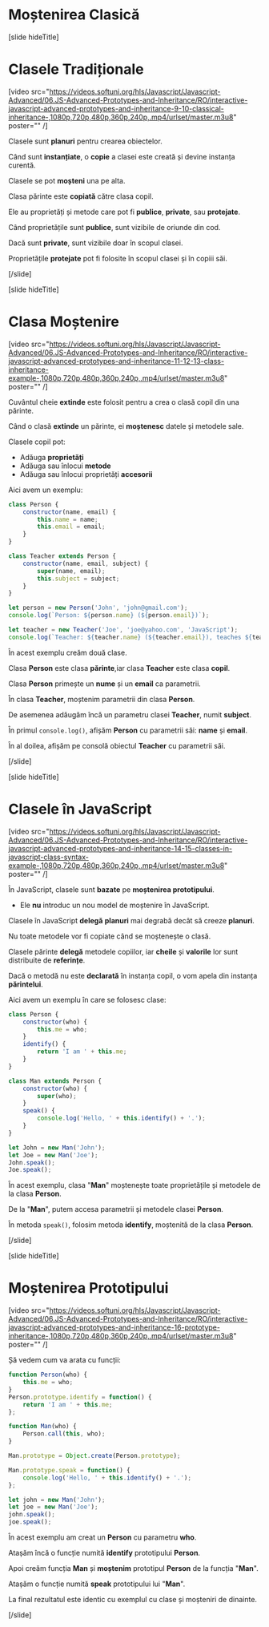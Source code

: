 # Moștenirea Clasică

[slide hideTitle]

# Clasele Tradiționale

[video src="https://videos.softuni.org/hls/Javascript/Javascript-Advanced/06.JS-Advanced-Prototypes-and-Inheritance/RO/interactive-javascript-advanced-prototypes-and-inheritance-9-10-classical-inheritance-,1080p,720p,480p,360p,240p,.mp4/urlset/master.m3u8" poster="" /]

Clasele sunt **planuri** pentru crearea obiectelor.

Când sunt **instanțiate**, o **copie** a clasei este creată și devine instanța curentă. 

Clasele se pot **moșteni** una pe alta. 

Clasa părinte este **copiată** către clasa copil.

Ele au proprietăți și metode care pot fi **publice**, **private**, sau **protejate**.

Când proprietățile sunt **publice**, sunt vizibile de oriunde din cod.

Dacă sunt **private**, sunt vizibile doar în scopul clasei.

Proprietățile **protejate** pot fi folosite în scopul clasei și în copiii săi.

[/slide]

[slide hideTitle]

# Clasa Moștenire

[video src="https://videos.softuni.org/hls/Javascript/Javascript-Advanced/06.JS-Advanced-Prototypes-and-Inheritance/RO/interactive-javascript-advanced-prototypes-and-inheritance-11-12-13-class-inheritance-example-,1080p,720p,480p,360p,240p,.mp4/urlset/master.m3u8" poster="" /]

Cuvântul cheie **extinde** este folosit pentru a crea o clasă copil din una părinte.

Când o clasă **extinde** un părinte, ei **moștenesc** datele și metodele sale.

Clasele copil pot:

- Adăuga **proprietăți**
- Adăuga sau înlocui **metode**
- Adăuga sau înlocui proprietăți **accesorii**

Aici avem un exemplu:

```js live
class Person {
    constructor(name, email) {
        this.name = name;
        this.email = email;
    }
}

class Teacher extends Person {
    constructor(name, email, subject) {
        super(name, email);
        this.subject = subject;
    }
}

let person = new Person('John', 'john@gmail.com');
console.log(`Person: ${person.name} (${person.email})`);

let teacher = new Teacher('Joe', 'joe@yahoo.com', 'JavaScript');
console.log(`Teacher: ${teacher.name} (${teacher.email}), teaches ${teacher.subject}`);
```

În acest exemplu creăm două clase. 

Clasa **Person** este clasa **părinte**,iar clasa **Teacher** este clasa **copil**.

Clasa **Person** primește un **nume** și un **email** ca parametrii.

În clasa **Teacher**, moștenim parametrii din clasa **Person**. 

De asemenea adăugăm încă un parametru clasei **Teacher**, numit **subject**. 

În primul `console.log()`, afișăm **Person** cu parametrii săi: **name** și **email**.

În al doilea, afișăm pe consolă obiectul **Teacher** cu parametrii săi.

[/slide]

[slide hideTitle]

# Clasele în JavaScript

[video src="https://videos.softuni.org/hls/Javascript/Javascript-Advanced/06.JS-Advanced-Prototypes-and-Inheritance/RO/interactive-javascript-advanced-prototypes-and-inheritance-14-15-classes-in-javascript-class-syntax-example-,1080p,720p,480p,360p,240p,.mp4/urlset/master.m3u8" poster="" /]

În JavaScript, clasele sunt **bazate** pe **moștenirea prototipului**.

- Ele **nu** introduc un nou model de moștenire în JavaScript.

Clasele în JavaScript **delegă** **planuri** mai degrabă decât să creeze **planuri**.

Nu toate metodele vor fi copiate când se moștenește o clasă.

Clasele părinte **delegă** metodele copiilor, iar **cheile** și **valorile** lor sunt distribuite de **referințe**.

Dacă o metodă nu este **declarată** în instanța copil, o vom apela din instanța **părintelui**. 

Aici avem un exemplu în care se folosesc clase:


```js live
class Person {
    constructor(who) {
        this.me = who;
    }
    identify() {
        return 'I am ' + this.me;
    }
}

class Man extends Person {
    constructor(who) {
        super(who);
    }
    speak() {
        console.log('Hello, ' + this.identify() + '.');
    }
}

let John = new Man('John');
let Joe = new Man('Joe');
John.speak();
Joe.speak();
```

În acest exemplu, clasa "**Man**" moștenește toate proprietățile și metodele de la clasa **Person**.

De la "**Man**", putem accesa parametrii și metodele clasei **Person**. 

În metoda `speak()`, folosim metoda **identify**, moștenită de la clasa **Person**.

[/slide]


[slide hideTitle]

# Moștenirea Prototipului

[video src="https://videos.softuni.org/hls/Javascript/Javascript-Advanced/06.JS-Advanced-Prototypes-and-Inheritance/RO/interactive-javascript-advanced-prototypes-and-inheritance-16-prototype-inheritance-,1080p,720p,480p,360p,240p,.mp4/urlset/master.m3u8" poster="" /]

Șă vedem cum va arata cu funcții:

```js live
function Person(who) {
    this.me = who;
}
Person.prototype.identify = function() {
    return 'I am ' + this.me;
};

function Man(who) {
    Person.call(this, who);
}

Man.prototype = Object.create(Person.prototype);

Man.prototype.speak = function() {
    console.log('Hello, ' + this.identify() + '.');
};

let john = new Man('John');
let joe = new Man('Joe');
john.speak();
joe.speak();
```

În acest exemplu am creat un **Person** cu parametru **who**. 

Atașăm încă o funcție numită **identify** prototipului **Person**.

Apoi creăm funcția **Man** și **moștenim** prototipul **Person** de la funcția "**Man**". 

Atașăm o funcție numită **speak** prototipului lui "**Man**".

La final rezultatul este identic cu exemplul cu clase și moșteniri de dinainte.

[/slide]
